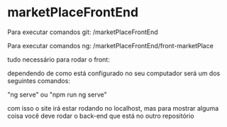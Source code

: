 # marketPlaceFrontEnd

Para executar comandos git: /marketPlaceFrontEnd

Para executar comandos ng: /marketPlaceFrontEnd/front-marketPlace

tudo necessário para rodar o front:

dependendo de como está configurado no seu computador será um dos seguintes comandos:

"ng serve" 
ou
"npm run ng serve"

com isso o site irá estar rodando no localhost, mas para mostrar alguma coisa você deve rodar o back-end que está no outro repositório
